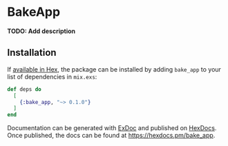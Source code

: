 # BakeApp

**TODO: Add description**

## Installation

If [available in Hex](https://hex.pm/docs/publish), the package can be installed
by adding `bake_app` to your list of dependencies in `mix.exs`:

```elixir
def deps do
  [
    {:bake_app, "~> 0.1.0"}
  ]
end
```

Documentation can be generated with [ExDoc](https://github.com/elixir-lang/ex_doc)
and published on [HexDocs](https://hexdocs.pm). Once published, the docs can
be found at <https://hexdocs.pm/bake_app>.


